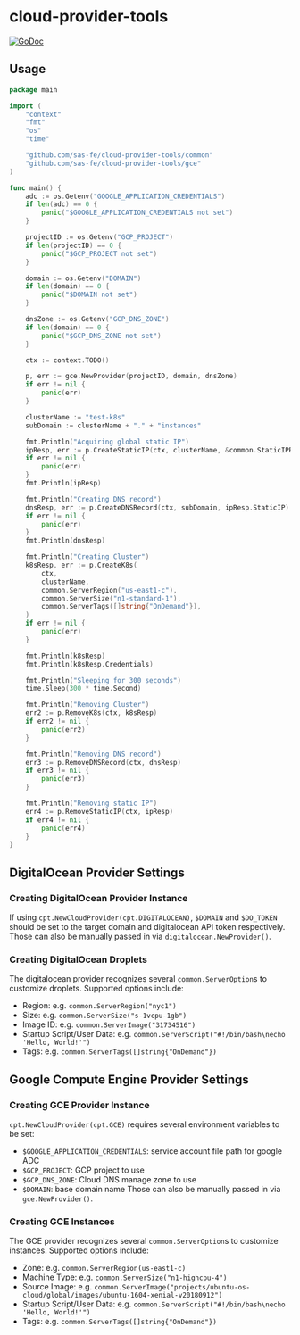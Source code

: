# cloud-provider-tools
[![GoDoc](https://godoc.org/github.com/sas-fe/cloud-provider-tools?status.svg)](https://godoc.org/github.com/sas-fe/cloud-provider-tools)

## Usage

```go
package main

import (
	"context"
	"fmt"
	"os"
	"time"

	"github.com/sas-fe/cloud-provider-tools/common"
	"github.com/sas-fe/cloud-provider-tools/gce"
)

func main() {
	adc := os.Getenv("GOOGLE_APPLICATION_CREDENTIALS")
	if len(adc) == 0 {
		panic("$GOOGLE_APPLICATION_CREDENTIALS not set")
	}

	projectID := os.Getenv("GCP_PROJECT")
	if len(projectID) == 0 {
		panic("$GCP_PROJECT not set")
	}

	domain := os.Getenv("DOMAIN")
	if len(domain) == 0 {
		panic("$DOMAIN not set")
	}

	dnsZone := os.Getenv("GCP_DNS_ZONE")
	if len(domain) == 0 {
		panic("$GCP_DNS_ZONE not set")
	}

	ctx := context.TODO()

	p, err := gce.NewProvider(projectID, domain, dnsZone)
	if err != nil {
		panic(err)
	}

	clusterName := "test-k8s"
	subDomain := clusterName + "." + "instances"

	fmt.Println("Acquiring global static IP")
	ipResp, err := p.CreateStaticIP(ctx, clusterName, &common.StaticIPRequest{IPType: common.GLOBAL, Region: "us-east1"})
	if err != nil {
		panic(err)
	}
	fmt.Println(ipResp)

	fmt.Println("Creating DNS record")
	dnsResp, err := p.CreateDNSRecord(ctx, subDomain, ipResp.StaticIP)
	if err != nil {
		panic(err)
	}
	fmt.Println(dnsResp)

	fmt.Println("Creating Cluster")
	k8sResp, err := p.CreateK8s(
		ctx,
		clusterName,
		common.ServerRegion("us-east1-c"),
		common.ServerSize("n1-standard-1"),
		common.ServerTags([]string{"OnDemand"}),
	)
	if err != nil {
		panic(err)
	}

	fmt.Println(k8sResp)
	fmt.Println(k8sResp.Credentials)

	fmt.Println("Sleeping for 300 seconds")
	time.Sleep(300 * time.Second)

	fmt.Println("Removing Cluster")
	err2 := p.RemoveK8s(ctx, k8sResp)
	if err2 != nil {
		panic(err2)
	}

	fmt.Println("Removing DNS record")
	err3 := p.RemoveDNSRecord(ctx, dnsResp)
	if err3 != nil {
		panic(err3)
	}

	fmt.Println("Removing static IP")
	err4 := p.RemoveStaticIP(ctx, ipResp)
	if err4 != nil {
		panic(err4)
	}
}
```

## DigitalOcean Provider Settings

### Creating DigitalOcean Provider Instance
If using `cpt.NewCloudProvider(cpt.DIGITALOCEAN)`, `$DOMAIN` and `$DO_TOKEN` should be set
to the target domain and digitalocean API token respectively. Those can also be manually
passed in via `digitalocean.NewProvider()`.

### Creating DigitalOcean Droplets
The digitalocean provider recognizes several `common.ServerOption`s to customize droplets.
Supported options include:
- Region: e.g. `common.ServerRegion("nyc1")`
- Size: e.g. `common.ServerSize("s-1vcpu-1gb")`
- Image ID: e.g. `common.ServerImage("31734516")`
- Startup Script/User Data: e.g. `common.ServerScript("#!/bin/bash\necho 'Hello, World!'")`
- Tags: e.g. `common.ServerTags([]string{"OnDemand"})`


## Google Compute Engine Provider Settings

### Creating GCE Provider Instance
`cpt.NewCloudProvider(cpt.GCE)` requires several environment variables to be set:
- `$GOOGLE_APPLICATION_CREDENTIALS`: service account file path for google ADC
- `$GCP_PROJECT`: GCP project to use
- `$GCP_DNS_ZONE`: Cloud DNS manage zone to use 
- `$DOMAIN`: base domain name
Those can also be manually passed in via `gce.NewProvider()`.

### Creating GCE Instances
The GCE provider recognizes several `common.ServerOption`s to customize instances.
Supported options include:
- Zone: e.g. `common.ServerRegion(us-east1-c)`
- Machine Type: e.g. `common.ServerSize("n1-highcpu-4")`
- Source Image: e.g. `common.ServerImage("projects/ubuntu-os-cloud/global/images/ubuntu-1604-xenial-v20180912")`
- Startup Script/User Data: e.g. `common.ServerScript("#!/bin/bash\necho 'Hello, World!'")`
- Tags: e.g. `common.ServerTags([]string{"OnDemand"})`
